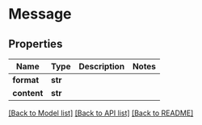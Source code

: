 # Message

## Properties
Name | Type | Description | Notes
------------ | ------------- | ------------- | -------------
**format** | **str** |  | 
**content** | **str** |  | 

[[Back to Model list]](../README.md#documentation-for-models) [[Back to API list]](../README.md#documentation-for-api-endpoints) [[Back to README]](../README.md)


